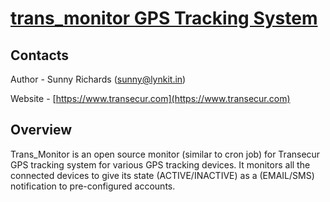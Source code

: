 # [trans_monitor GPS Tracking System](https://www.transecur.com)

## Contacts

Author - Sunny Richards  ([sunny@lynkit.in](mailto:dev@transecur.com))

Website - [https://www.transecur.com](https://www.transecur.com)

## Overview

Trans_Monitor is an open source monitor (similar to cron job) for Transecur GPS tracking system for various GPS tracking devices. It monitors all the connected devices to give its state (ACTIVE/INACTIVE) as a (EMAIL/SMS) notification to pre-configured accounts. 

